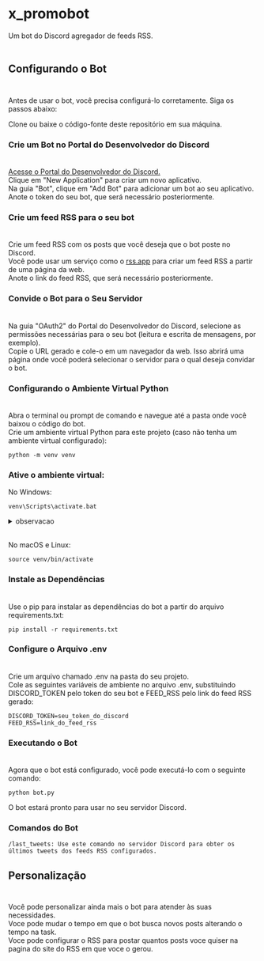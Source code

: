 # x_promobot
Um bot do Discord agregador de feeds RSS.<br><br>

## Configurando o Bot<br><br>
Antes de usar o bot, você precisa configurá-lo corretamente. Siga os passos abaixo:<br>



Clone ou baixe o código-fonte deste repositório em sua máquina.<br>

### Crie um Bot no Portal do Desenvolvedor do Discord<br><br>
[Acesse o Portal do Desenvolvedor do Discord.](https://discord.com/developers/)<br>
Clique em "New Application" para criar um novo aplicativo.<br>
Na guia "Bot", clique em "Add Bot" para adicionar um bot ao seu aplicativo.<br>
Anote o token do seu bot, que será necessário posteriormente.<br>

### Crie um feed RSS para o seu bot<br><br>
Crie um feed RSS com os posts que você deseja que o bot poste no Discord.<br>
Você pode usar um serviço como o [rss.app](https://rss.app) para criar um feed RSS a partir de uma página da web.<br>
Anote o link do feed RSS, que será necessário posteriormente.<br>

### Convide o Bot para o Seu Servidor<br><br>
Na guia "OAuth2" do Portal do Desenvolvedor do Discord, selecione as permissões necessárias para o seu bot (leitura e escrita de mensagens, por exemplo).<br>
Copie o URL gerado e cole-o em um navegador da web. Isso abrirá uma página onde você poderá selecionar o servidor para o qual deseja convidar o bot.<br>

### Configurando o Ambiente Virtual Python<br><br>
Abra o terminal ou prompt de comando e navegue até a pasta onde você baixou o código do bot.<br>
Crie um ambiente virtual Python para este projeto (caso não tenha um ambiente virtual configurado):<br>
```
python -m venv venv
```
### Ative o ambiente virtual:<br>
No Windows:<br>
```
venv\Scripts\activate.bat
```
<details>
<summary>observacao</summary> caso voce tenha o powershell instalado no windows 10 ou esteje com o windows 11, use o comando 

```
venv\Scripts\activate.ps1
```
<br>
</details>
<br>

No macOS e Linux:<br>
```
source venv/bin/activate
```

### Instale as Dependências<br><br>
Use o pip para instalar as dependências do bot a partir do arquivo requirements.txt:<br>
```
pip install -r requirements.txt
```
### Configure o Arquivo .env<br><br>
Crie um arquivo chamado .env na pasta do seu projeto.<br>
Cole as seguintes variáveis de ambiente no arquivo .env, substituindo DISCORD_TOKEN pelo token do seu bot e FEED_RSS pelo link do feed RSS gerado:<br>
```
DISCORD_TOKEN=seu_token_do_discord
FEED_RSS=link_do_feed_rss
```
### Executando o Bot<br><br>
Agora que o bot está configurado, você pode executá-lo com o seguinte comando:<br>
```
python bot.py
```	
O bot estará pronto para usar no seu servidor Discord.<br>

### Comandos do Bot<br>
```
/last_tweets: Use este comando no servidor Discord para obter os últimos tweets dos feeds RSS configurados.
```

## Personalização<br><br>
Você pode personalizar ainda mais o bot para atender às suas necessidades.<br>
Voce pode mudar o tempo em que o bot busca novos posts alterando o tempo na task.<br>
Voce pode configurar o RSS para postar quantos posts voce quiser na pagina do site do RSS em que voce o gerou.<br>
  



